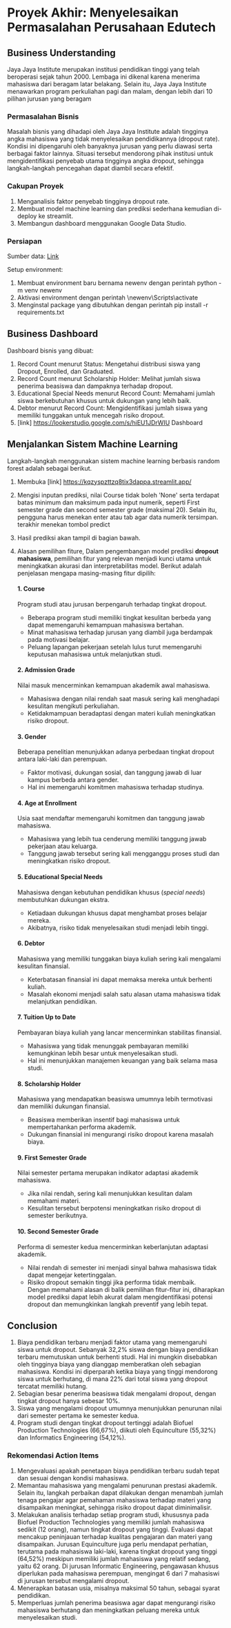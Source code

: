 # Proyek Akhir: Menyelesaikan Permasalahan Perusahaan Edutech

## Business Understanding
Jaya Jaya Institute merupakan institusi pendidikan tinggi yang telah beroperasi sejak tahun 2000. Lembaga ini dikenal karena menerima mahasiswa dari beragam latar belakang. Selain itu, Jaya Jaya Institute menawarkan program perkuliahan pagi dan malam, dengan lebih dari 10 pilihan jurusan yang beragam

### Permasalahan Bisnis
Masalah bisnis yang dihadapi oleh Jaya Jaya Institute adalah tingginya angka mahasiswa yang tidak menyelesaikan pendidikannya (dropout rate). Kondisi ini dipengaruhi oleh banyaknya jurusan yang perlu diawasi serta berbagai faktor lainnya. Situasi tersebut mendorong pihak institusi untuk mengidentifikasi penyebab utama tingginya angka dropout, sehingga langkah-langkah pencegahan dapat diambil secara efektif.

### Cakupan Proyek
1. Menganalisis faktor penyebab tingginya dropout rate.
2. Membuat model machine learning dan prediksi sederhana kemudian di-deploy ke streamlit.
3. Membangun dashboard menggunakan Google Data Studio.

### Persiapan

Sumber data: [Link](https://github.com/dicodingacademy/dicoding_dataset/blob/main/students_performance/data.csv)

Setup environment:
1. Membuat environment baru bernama newenv dengan perintah python -m venv newenv
2. Aktivasi environment dengan perintah \newenv\Scripts\activate
3. Menginstal package yang dibutuhkan dengan perintah pip install -r requirements.txt

## Business Dashboard
Dashboard bisnis yang dibuat:
1. Record Count menurut Status: Mengetahui distribusi siswa yang Dropout, Enrolled, dan Graduated.
2. Record Count menurut Scholarship Holder: Melihat jumlah siswa penerima beasiswa dan dampaknya terhadap dropout.
3. Educational Special Needs menurut Record Count: Memahami jumlah siswa berkebutuhan khusus untuk dukungan yang lebih baik.
4. Debtor menurut Record Count: Mengidentifikasi jumlah siswa yang memiliki tunggakan untuk mencegah risiko dropout.
5. [link] https://lookerstudio.google.com/s/hiEU1JDrWIU Dashboard

## Menjalankan Sistem Machine Learning
Langkah-langkah menggunakan sistem machine learning berbasis random forest adalah sebagai berikut.
1. Membuka [link] https://kqzyspzttzq8tix3dappa.streamlit.app/
2. Mengisi inputan prediksi, nilai Course tidak boleh 'None' serta terdapat batas minimum dan maksimum pada input numerik, seperti First semester grade dan second semester grade (maksimal 20). Selain itu, pengguna harus menekan enter atau tab agar data numerik tersimpan. terakhir menekan tombol predict
3. Hasil prediksi akan tampil di bagian bawah.
4. Alasan pemilihan fiture, Dalam pengembangan model prediksi **dropout mahasiswa**, pemilihan fitur yang relevan menjadi kunci utama untuk meningkatkan akurasi dan interpretabilitas model. Berikut adalah penjelasan mengapa masing-masing fitur dipilih:

    #### **1. Course**
    Program studi atau jurusan berpengaruh terhadap tingkat dropout.  
    - Beberapa program studi memiliki tingkat kesulitan berbeda yang dapat memengaruhi kemampuan mahasiswa bertahan.  
    - Minat mahasiswa terhadap jurusan yang diambil juga berdampak pada motivasi belajar.  
    - Peluang lapangan pekerjaan setelah lulus turut memengaruhi keputusan mahasiswa untuk melanjutkan studi.  
    #### **2. Admission Grade**
    Nilai masuk mencerminkan kemampuan akademik awal mahasiswa.  
    - Mahasiswa dengan nilai rendah saat masuk sering kali menghadapi kesulitan mengikuti perkuliahan.  
    - Ketidakmampuan beradaptasi dengan materi kuliah meningkatkan risiko dropout.  
    #### **3. Gender**
    Beberapa penelitian menunjukkan adanya perbedaan tingkat dropout antara laki-laki dan perempuan.  
    - Faktor motivasi, dukungan sosial, dan tanggung jawab di luar kampus berbeda antara gender.  
    - Hal ini memengaruhi komitmen mahasiswa terhadap studinya.  
    #### **4. Age at Enrollment**
    Usia saat mendaftar memengaruhi komitmen dan tanggung jawab mahasiswa.  
    - Mahasiswa yang lebih tua cenderung memiliki tanggung jawab pekerjaan atau keluarga.  
    - Tanggung jawab tersebut sering kali mengganggu proses studi dan meningkatkan risiko dropout.  
    #### **5. Educational Special Needs**
    Mahasiswa dengan kebutuhan pendidikan khusus (*special needs*) membutuhkan dukungan ekstra.  
    - Ketiadaan dukungan khusus dapat menghambat proses belajar mereka.  
    - Akibatnya, risiko tidak menyelesaikan studi menjadi lebih tinggi.  
    #### **6. Debtor**
    Mahasiswa yang memiliki tunggakan biaya kuliah sering kali mengalami kesulitan finansial.  
    - Keterbatasan finansial ini dapat memaksa mereka untuk berhenti kuliah.  
    - Masalah ekonomi menjadi salah satu alasan utama mahasiswa tidak melanjutkan pendidikan.  
    #### **7. Tuition Up to Date**
    Pembayaran biaya kuliah yang lancar mencerminkan stabilitas finansial.  
    - Mahasiswa yang tidak menunggak pembayaran memiliki kemungkinan lebih besar untuk menyelesaikan studi.  
    - Hal ini menunjukkan manajemen keuangan yang baik selama masa studi.  
    #### **8. Scholarship Holder**
    Mahasiswa yang mendapatkan beasiswa umumnya lebih termotivasi dan memiliki dukungan finansial.  
    - Beasiswa memberikan insentif bagi mahasiswa untuk mempertahankan performa akademik.  
    - Dukungan finansial ini mengurangi risiko dropout karena masalah biaya.  
    #### **9. First Semester Grade**
    Nilai semester pertama merupakan indikator adaptasi akademik mahasiswa.  
    - Jika nilai rendah, sering kali menunjukkan kesulitan dalam memahami materi.  
    - Kesulitan tersebut berpotensi meningkatkan risiko dropout di semester berikutnya.  
    #### **10. Second Semester Grade**
    Performa di semester kedua mencerminkan keberlanjutan adaptasi akademik.  
    - Nilai rendah di semester ini menjadi sinyal bahwa mahasiswa tidak dapat mengejar ketertinggalan.  
    - Risiko dropout semakin tinggi jika performa tidak membaik.  
Dengan memahami alasan di balik pemilihan fitur-fitur ini, diharapkan model prediksi dapat lebih akurat dalam mengidentifikasi potensi dropout dan memungkinkan langkah preventif yang lebih tepat.

## Conclusion
1. Biaya pendidikan terbaru menjadi faktor utama yang memengaruhi siswa untuk dropout. Sebanyak 32,2% siswa dengan biaya pendidikan terbaru memutuskan untuk berhenti studi. Hal ini mungkin disebabkan oleh tingginya biaya yang dianggap memberatkan oleh sebagian mahasiswa. Kondisi ini diperparah ketika biaya yang tinggi mendorong siswa untuk berhutang, di mana 22% dari total siswa yang dropout tercatat memiliki hutang.
2. Sebagian besar penerima beasiswa tidak mengalami dropout, dengan tingkat dropout hanya sebesar 10%.
3. Siswa yang mengalami dropout umumnya menunjukkan penurunan nilai dari semester pertama ke semester kedua.
4. Program studi dengan tingkat dropout tertinggi adalah Biofuel Production Technologies (66,67%), diikuti oleh Equinculture (55,32%) dan Informatics Engineering (54,12%).

### Rekomendasi Action Items
1. Mengevaluasi apakah penetapan biaya pendidikan terbaru sudah tepat dan sesuai dengan kondisi mahasiswa.
2. Memantau mahasiswa yang mengalami penurunan prestasi akademik. Selain itu, langkah perbaikan dapat dilakukan dengan menambah jumlah tenaga pengajar agar pemahaman mahasiswa terhadap materi yang disampaikan meningkat, sehingga risiko dropout dapat diminimalisir.
3. Melakukan analisis terhadap setiap program studi, khususnya pada Biofuel Production Technologies yang memiliki jumlah mahasiswa sedikit (12 orang), namun tingkat dropout yang tinggi. Evaluasi dapat mencakup peninjauan terhadap kualitas pengajaran dan materi yang disampaikan. Jurusan Equinculture juga perlu mendapat perhatian, terutama pada mahasiswa laki-laki, karena tingkat dropout yang tinggi (64,52%) meskipun memiliki jumlah mahasiswa yang relatif sedang, yaitu 62 orang. Di jurusan Informatic Engineering, pengawasan khusus diperlukan pada mahasiswa perempuan, mengingat 6 dari 7 mahasiswi di jurusan tersebut mengalami dropout.
4. Menerapkan batasan usia, misalnya maksimal 50 tahun, sebagai syarat pendidikan.
5. Memperluas jumlah penerima beasiswa agar dapat mengurangi risiko mahasiswa berhutang dan meningkatkan peluang mereka untuk menyelesaikan studi.


